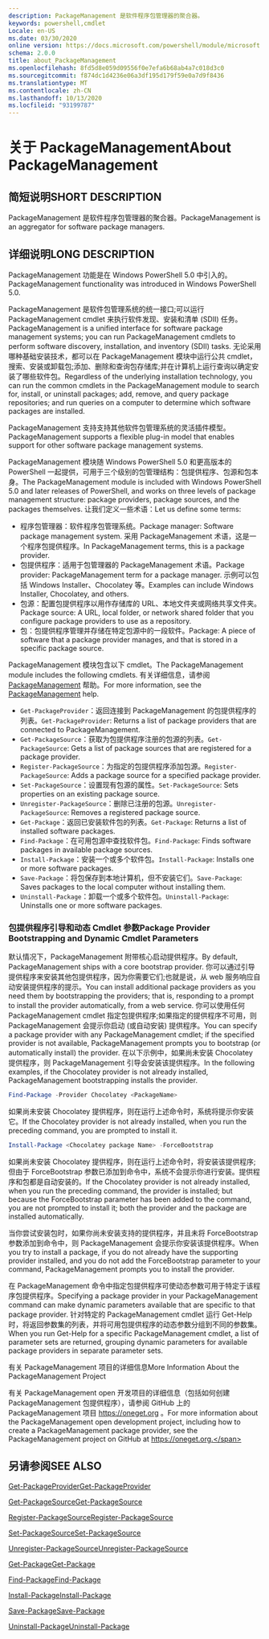 ```yaml
---
description: PackageManagement 是软件程序包管理器的聚合器。
keywords: powershell,cmdlet
Locale: en-US
ms.date: 03/30/2020
online version: https://docs.microsoft.com/powershell/module/microsoft.powershell.core/about/about_packagemanagement?view=powershell-6&WT.mc_id=ps-gethelp
schema: 2.0.0
title: about_PackageManagement
ms.openlocfilehash: 8fd5d8e059d09556f0e7efa6b68ab4a7c018d3c0
ms.sourcegitcommit: f874dc1d4236e06a3df195d179f59e0a7d9f8436
ms.translationtype: MT
ms.contentlocale: zh-CN
ms.lasthandoff: 10/13/2020
ms.locfileid: "93199787"
---
```

# <a name="about-packagemanagement"></a><span data-ttu-id="2129c-104">关于 PackageManagement</span><span class="sxs-lookup"><span data-stu-id="2129c-104">About PackageManagement</span></span>

## <a name="short-description"></a><span data-ttu-id="2129c-105">简短说明</span><span class="sxs-lookup"><span data-stu-id="2129c-105">SHORT DESCRIPTION</span></span>
<span data-ttu-id="2129c-106">PackageManagement 是软件程序包管理器的聚合器。</span><span class="sxs-lookup"><span data-stu-id="2129c-106">PackageManagement is an aggregator for software package managers.</span></span>

## <a name="long-description"></a><span data-ttu-id="2129c-107">详细说明</span><span class="sxs-lookup"><span data-stu-id="2129c-107">LONG DESCRIPTION</span></span>

<span data-ttu-id="2129c-108">PackageManagement 功能是在 Windows PowerShell 5.0 中引入的。</span><span class="sxs-lookup"><span data-stu-id="2129c-108">PackageManagement functionality was introduced in Windows PowerShell 5.0.</span></span>

<span data-ttu-id="2129c-109">PackageManagement 是软件包管理系统的统一接口;可以运行 PackageManagement cmdlet 来执行软件发现、安装和清单 (SDII) 任务。</span><span class="sxs-lookup"><span data-stu-id="2129c-109">PackageManagement is a unified interface for software package management systems; you can run PackageManagement cmdlets to perform software discovery, installation, and inventory (SDII) tasks.</span></span> <span data-ttu-id="2129c-110">无论采用哪种基础安装技术，都可以在 PackageManagement 模块中运行公共 cmdlet，搜索、安装或卸载包;添加、删除和查询包存储库;并在计算机上运行查询以确定安装了哪些软件包。</span><span class="sxs-lookup"><span data-stu-id="2129c-110">Regardless of the underlying installation technology, you can run the common cmdlets in the PackageManagement module to search for, install, or uninstall packages; add, remove, and query package repositories; and run queries on a computer to determine which software packages are installed.</span></span>

<span data-ttu-id="2129c-111">PackageManagement 支持支持其他软件包管理系统的灵活插件模型。</span><span class="sxs-lookup"><span data-stu-id="2129c-111">PackageManagement supports a flexible plug-in model that enables support for other software package management systems.</span></span>

<span data-ttu-id="2129c-112">PackageManagement 模块随 Windows PowerShell 5.0 和更高版本的 PowerShell 一起提供，可用于三个级别的包管理结构：包提供程序、包源和包本身。</span><span class="sxs-lookup"><span data-stu-id="2129c-112">The PackageManagement module is included with Windows PowerShell 5.0 and later releases of PowerShell, and works on three levels of package management structure: package providers, package sources, and the packages themselves.</span></span> <span data-ttu-id="2129c-113">让我们定义一些术语：</span><span class="sxs-lookup"><span data-stu-id="2129c-113">Let us define some terms:</span></span>

- <span data-ttu-id="2129c-114">程序包管理器：软件程序包管理系统。</span><span class="sxs-lookup"><span data-stu-id="2129c-114">Package manager: Software package management system.</span></span> <span data-ttu-id="2129c-115">采用 PackageManagement 术语，这是一个程序包提供程序。</span><span class="sxs-lookup"><span data-stu-id="2129c-115">In PackageManagement terms, this is a package provider.</span></span>
- <span data-ttu-id="2129c-116">包提供程序：适用于包管理器的 PackageManagement 术语。</span><span class="sxs-lookup"><span data-stu-id="2129c-116">Package provider: PackageManagement term for a package manager.</span></span> <span data-ttu-id="2129c-117">示例可以包括 Windows Installer、Chocolatey 等。</span><span class="sxs-lookup"><span data-stu-id="2129c-117">Examples can include Windows Installer, Chocolatey, and others.</span></span>
- <span data-ttu-id="2129c-118">包源：配置包提供程序以用作存储库的 URL、本地文件夹或网络共享文件夹。</span><span class="sxs-lookup"><span data-stu-id="2129c-118">Package source: A URL, local folder, or network shared folder that you configure package providers to use as a repository.</span></span>
- <span data-ttu-id="2129c-119">包：包提供程序管理并存储在特定包源中的一段软件。</span><span class="sxs-lookup"><span data-stu-id="2129c-119">Package: A piece of software that a package provider manages, and that is stored in a specific package source.</span></span>

<span data-ttu-id="2129c-120">PackageManagement 模块包含以下 cmdlet。</span><span class="sxs-lookup"><span data-stu-id="2129c-120">The PackageManagement module includes the following cmdlets.</span></span> <span data-ttu-id="2129c-121">有关详细信息，请参阅 [PackageManagement](/powershell/module/packagemanagement) 帮助。</span><span class="sxs-lookup"><span data-stu-id="2129c-121">For more information, see the [PackageManagement](/powershell/module/packagemanagement) help.</span></span>

- <span data-ttu-id="2129c-122">`Get-PackageProvider`：返回连接到 PackageManagement 的包提供程序的列表。</span><span class="sxs-lookup"><span data-stu-id="2129c-122">`Get-PackageProvider`: Returns a list of package providers that are  connected to PackageManagement.</span></span>
- <span data-ttu-id="2129c-123">`Get-PackageSource`：获取为包提供程序注册的包源的列表。</span><span class="sxs-lookup"><span data-stu-id="2129c-123">`Get-PackageSource`: Gets a list of package sources that are registered for a package provider.</span></span>
- <span data-ttu-id="2129c-124">`Register-PackageSource`：为指定的包提供程序添加包源。</span><span class="sxs-lookup"><span data-stu-id="2129c-124">`Register-PackageSource`: Adds a package source for a specified package provider.</span></span>
- <span data-ttu-id="2129c-125">`Set-PackageSource`：设置现有包源的属性。</span><span class="sxs-lookup"><span data-stu-id="2129c-125">`Set-PackageSource`: Sets properties on an existing package source.</span></span>
- <span data-ttu-id="2129c-126">`Unregister-PackageSource`：删除已注册的包源。</span><span class="sxs-lookup"><span data-stu-id="2129c-126">`Unregister-PackageSource`: Removes a registered package source.</span></span>
- <span data-ttu-id="2129c-127">`Get-Package`：返回已安装软件包的列表。</span><span class="sxs-lookup"><span data-stu-id="2129c-127">`Get-Package`: Returns a list of installed software packages.</span></span>
- <span data-ttu-id="2129c-128">`Find-Package`：在可用包源中查找软件包。</span><span class="sxs-lookup"><span data-stu-id="2129c-128">`Find-Package`: Finds software packages in available package sources.</span></span>
- <span data-ttu-id="2129c-129">`Install-Package`：安装一个或多个软件包。</span><span class="sxs-lookup"><span data-stu-id="2129c-129">`Install-Package`: Installs one or more software packages.</span></span>
- <span data-ttu-id="2129c-130">`Save-Package`：将包保存到本地计算机，但不安装它们。</span><span class="sxs-lookup"><span data-stu-id="2129c-130">`Save-Package`: Saves packages to the local computer without installing them.</span></span>
- <span data-ttu-id="2129c-131">`Uninstall-Package`：卸载一个或多个软件包。</span><span class="sxs-lookup"><span data-stu-id="2129c-131">`Uninstall-Package`: Uninstalls one or more software packages.</span></span>

### <a name="package-provider-bootstrapping-and-dynamic-cmdlet-parameters"></a><span data-ttu-id="2129c-132">包提供程序引导和动态 Cmdlet 参数</span><span class="sxs-lookup"><span data-stu-id="2129c-132">Package Provider Bootstrapping and Dynamic Cmdlet Parameters</span></span>

<span data-ttu-id="2129c-133">默认情况下，PackageManagement 附带核心启动提供程序。</span><span class="sxs-lookup"><span data-stu-id="2129c-133">By default, PackageManagement ships with a core bootstrap provider.</span></span> <span data-ttu-id="2129c-134">你可以通过引导提供程序来安装其他包提供程序，因为你需要它们;也就是说，从 web 服务响应自动安装提供程序的提示。</span><span class="sxs-lookup"><span data-stu-id="2129c-134">You can install additional package providers as you need them by bootstrapping the providers; that is, responding to a prompt to install the provider automatically, from a web service.</span></span> <span data-ttu-id="2129c-135">你可以使用任何 PackageManagement cmdlet 指定包提供程序;如果指定的提供程序不可用，则 PackageManagement 会提示你启动 (或自动安装) 提供程序。</span><span class="sxs-lookup"><span data-stu-id="2129c-135">You can specify a package provider with any PackageManagement cmdlet; if the specified provider is not available, PackageManagement prompts you to bootstrap (or automatically install) the provider.</span></span> <span data-ttu-id="2129c-136">在以下示例中，如果尚未安装 Chocolatey 提供程序，则 PackageManagement 引导会安装该提供程序。</span><span class="sxs-lookup"><span data-stu-id="2129c-136">In the following examples, if the Chocolatey provider is not already installed, PackageManagement bootstrapping installs the provider.</span></span>

```powershell
Find-Package -Provider Chocolatey <PackageName>
```

<span data-ttu-id="2129c-137">如果尚未安装 Chocolatey 提供程序，则在运行上述命令时，系统将提示你安装它。</span><span class="sxs-lookup"><span data-stu-id="2129c-137">If the Chocolatey provider is not already installed, when you run the preceding command, you are prompted to install it.</span></span>

```powershell
Install-Package <Chocolatey package Name> -ForceBootstrap
```

<span data-ttu-id="2129c-138">如果尚未安装 Chocolatey 提供程序，则在运行上述命令时，将安装该提供程序;但由于 ForceBootstrap 参数已添加到命令中，系统不会提示你进行安装。提供程序和包都是自动安装的。</span><span class="sxs-lookup"><span data-stu-id="2129c-138">If the Chocolatey provider is not already installed, when you run the preceding command, the provider is installed; but because the ForceBootstrap parameter has been added to the command, you are not prompted to install it; both the provider and the package are installed automatically.</span></span>

<span data-ttu-id="2129c-139">当你尝试安装包时，如果你尚未安装支持的提供程序，并且未将 ForceBootstrap 参数添加到命令中，则 PackageManagement 会提示你安装该提供程序。</span><span class="sxs-lookup"><span data-stu-id="2129c-139">When you try to install a package, if you do not already have the supporting provider installed, and you do not add the ForceBootstrap parameter to your command, PackageManagement prompts you to install the provider.</span></span>

<span data-ttu-id="2129c-140">在 PackageManagement 命令中指定包提供程序可使动态参数可用于特定于该程序包提供程序。</span><span class="sxs-lookup"><span data-stu-id="2129c-140">Specifying a package provider in your PackageManagement command can make dynamic parameters available that are specific to that package provider.</span></span> <span data-ttu-id="2129c-141">针对特定的 PackageManagement cmdlet 运行 Get-Help 时，将返回参数集的列表，并将可用包提供程序的动态参数分组到不同的参数集。</span><span class="sxs-lookup"><span data-stu-id="2129c-141">When you run Get-Help for a specific PackageManagement cmdlet, a list of parameter sets are returned, grouping dynamic parameters for available package providers in separate parameter sets.</span></span>

<span data-ttu-id="2129c-142">有关 PackageManagement 项目的详细信息</span><span class="sxs-lookup"><span data-stu-id="2129c-142">More Information About the PackageManagement Project</span></span>

<span data-ttu-id="2129c-143">有关 PackageManagement open 开发项目的详细信息（包括如何创建 PackageManagement 包提供程序），请参阅 GitHub 上的 PackageManagement 项目 https://oneget.org 。</span><span class="sxs-lookup"><span data-stu-id="2129c-143">For more information about the PackageManagement open development project, including how to create a PackageManagement package provider, see the PackageManagement project on GitHub at https://oneget.org.</span></span>

## <a name="see-also"></a><span data-ttu-id="2129c-144">另请参阅</span><span class="sxs-lookup"><span data-stu-id="2129c-144">SEE ALSO</span></span>

[<span data-ttu-id="2129c-145">Get-PackageProvider</span><span class="sxs-lookup"><span data-stu-id="2129c-145">Get-PackageProvider</span></span>](xref:PackageManagement.Get-PackageProvider)

[<span data-ttu-id="2129c-146">Get-PackageSource</span><span class="sxs-lookup"><span data-stu-id="2129c-146">Get-PackageSource</span></span>](xref:PackageManagement.Get-PackageSource)

[<span data-ttu-id="2129c-147">Register-PackageSource</span><span class="sxs-lookup"><span data-stu-id="2129c-147">Register-PackageSource</span></span>](xref:PackageManagement.Register-PackageSource)

[<span data-ttu-id="2129c-148">Set-PackageSource</span><span class="sxs-lookup"><span data-stu-id="2129c-148">Set-PackageSource</span></span>](xref:PackageManagement.Set-PackageSource)

[<span data-ttu-id="2129c-149">Unregister-PackageSource</span><span class="sxs-lookup"><span data-stu-id="2129c-149">Unregister-PackageSource</span></span>](xref:PackageManagement.Unregister-PackageSource)

[<span data-ttu-id="2129c-150">Get-Package</span><span class="sxs-lookup"><span data-stu-id="2129c-150">Get-Package</span></span>](xref:PackageManagement.Get-Package)

[<span data-ttu-id="2129c-151">Find-Package</span><span class="sxs-lookup"><span data-stu-id="2129c-151">Find-Package</span></span>](xref:PackageManagement.Find-Package)

[<span data-ttu-id="2129c-152">Install-Package</span><span class="sxs-lookup"><span data-stu-id="2129c-152">Install-Package</span></span>](xref:PackageManagement.Install-Package)

[<span data-ttu-id="2129c-153">Save-Package</span><span class="sxs-lookup"><span data-stu-id="2129c-153">Save-Package</span></span>](xref:PackageManagement.Save-Package)

[<span data-ttu-id="2129c-154">Uninstall-Package</span><span class="sxs-lookup"><span data-stu-id="2129c-154">Uninstall-Package</span></span>](xref:PackageManagement.Uninstall-Package)
